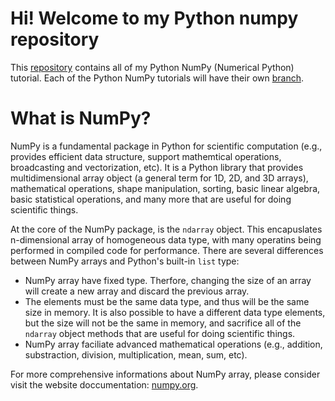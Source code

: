 # Hi! Welcome to my Python numpy repository
This [repository](https://docs.github.com/en/repositories/creating-and-managing-repositories/about-repositories) contains all of my Python NumPy (Numerical Python) tutorial. Each of the Python NumPy tutorials will have their own [branch](https://docs.github.com/en/pull-requests/collaborating-with-pull-requests/proposing-changes-to-your-work-with-pull-requests/about-branches).

# What is NumPy?
NumPy is a fundamental package in Python for scientific computation (e.g., provides efficient data structure, support mathemtical operations, broadcasting and vectorization, etc). It is a Python library that provides multidimensional array object (a general term for 1D, 2D, and 3D arrays), mathematical operations, shape manipulation, sorting, basic linear algebra, basic statistical operations, and many more that are useful for doing scientific things.

At the core of the NumPy package, is the `ndarray` object. This encapuslates n-dimensional array of homogeneous data type, with many operatins being performed in compiled code for performance. There are several differences between NumPy arrays and Python's built-in `list` type:
- NumPy array have fixed type. Therfore, changing the size of an array will create a new array and discard the previous array.
- The elements must be the same data type, and thus will be the same size in memory. It is also possible to have a different data type elements, but the size will not be the same in memory, and sacrifice all of the `ndarray` object methods that are useful for doing scientific things.
- NumPy array faciliate advanced mathematical operations (e.g., addition, substraction, division, multiplication, mean, sum, etc).

For more comprehensive informations about NumPy array, please consider visit the website doccumentation: [numpy.org](https://numpy.org/doc/stable/).
